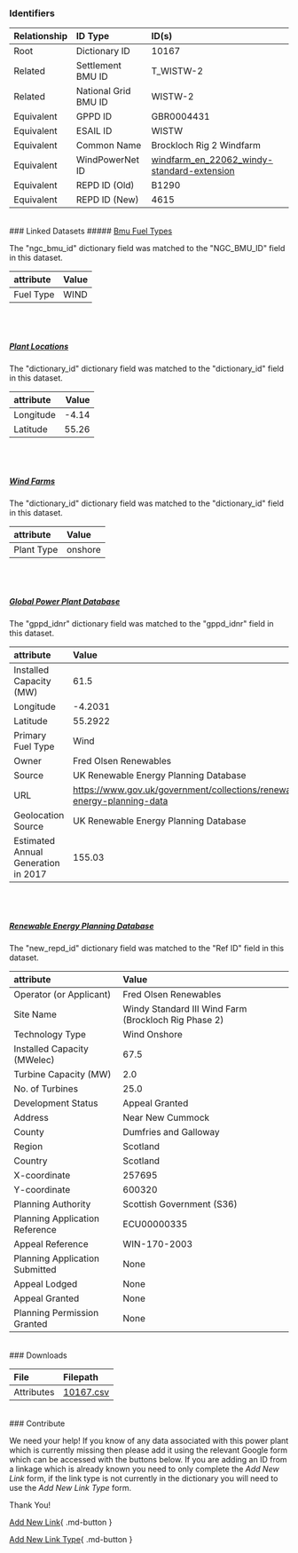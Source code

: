 ### Identifiers

| Relationship   | ID Type              | ID(s)                                                                                                                     |
|:---------------|:---------------------|:--------------------------------------------------------------------------------------------------------------------------|
| Root           | Dictionary ID        | 10167                                                                                                                     |
| Related        | Settlement BMU ID    | T_WISTW-2                                                                                                                 |
| Related        | National Grid BMU ID | WISTW-2                                                                                                                   |
| Equivalent     | GPPD ID              | GBR0004431                                                                                                                |
| Equivalent     | ESAIL ID             | WISTW                                                                                                                     |
| Equivalent     | Common Name          | Brockloch Rig 2 Windfarm                                                                                                  |
| Equivalent     | WindPowerNet ID      | [windfarm_en_22062_windy-standard-extension](https://www.thewindpower.net/windfarm_en_22062_windy-standard-extension.php) |
| Equivalent     | REPD ID (Old)        | B1290                                                                                                                     |
| Equivalent     | REPD ID (New)        | 4615                                                                                                                      |

<br>
### Linked Datasets
##### <a href="https://osuked.github.io/Power-Station-Dictionary/datasets/bmu-fuel-types">Bmu Fuel Types</a>



The "ngc_bmu_id" dictionary field was matched to the "NGC_BMU_ID" field in this dataset.

| attribute   | Value   |
|:------------|:--------|
| Fuel Type   | WIND    |

<br><br>
##### <a href="https://osuked.github.io/Power-Station-Dictionary/datasets/plant-locations">Plant Locations</a>



The "dictionary_id" dictionary field was matched to the "dictionary_id" field in this dataset.

| attribute   |   Value |
|:------------|--------:|
| Longitude   |   -4.14 |
| Latitude    |   55.26 |

<br><br>
##### <a href="https://osuked.github.io/Power-Station-Dictionary/datasets/wind-farms">Wind Farms</a>



The "dictionary_id" dictionary field was matched to the "dictionary_id" field in this dataset.

| attribute   | Value   |
|:------------|:--------|
| Plant Type  | onshore |

<br><br>
##### <a href="https://osuked.github.io/Power-Station-Dictionary/datasets/global-power-plant-database">Global Power Plant Database</a>



The "gppd_idnr" dictionary field was matched to the "gppd_idnr" field in this dataset.

| attribute                           | Value                                                                    |
|:------------------------------------|:-------------------------------------------------------------------------|
| Installed Capacity (MW)             | 61.5                                                                     |
| Longitude                           | -4.2031                                                                  |
| Latitude                            | 55.2922                                                                  |
| Primary Fuel Type                   | Wind                                                                     |
| Owner                               | Fred Olsen Renewables                                                    |
| Source                              | UK Renewable Energy Planning Database                                    |
| URL                                 | https://www.gov.uk/government/collections/renewable-energy-planning-data |
| Geolocation Source                  | UK Renewable Energy Planning Database                                    |
| Estimated Annual Generation in 2017 | 155.03                                                                   |

<br><br>
##### <a href="https://osuked.github.io/Power-Station-Dictionary/datasets/renewable-energy-planning-database">Renewable Energy Planning Database</a>



The "new_repd_id" dictionary field was matched to the "Ref ID" field in this dataset.

| attribute                      | Value                                                |
|:-------------------------------|:-----------------------------------------------------|
| Operator (or Applicant)        | Fred Olsen Renewables                                |
| Site Name                      | Windy Standard III Wind Farm (Brockloch Rig Phase 2) |
| Technology Type                | Wind Onshore                                         |
| Installed Capacity (MWelec)    | 67.5                                                 |
| Turbine Capacity (MW)          | 2.0                                                  |
| No. of Turbines                | 25.0                                                 |
| Development Status             | Appeal Granted                                       |
| Address                        | Near New Cummock                                     |
| County                         | Dumfries and Galloway                                |
| Region                         | Scotland                                             |
| Country                        | Scotland                                             |
| X-coordinate                   | 257695                                               |
| Y-coordinate                   | 600320                                               |
| Planning Authority             | Scottish Government (S36)                            |
| Planning Application Reference | ECU00000335                                          |
| Appeal Reference               | WIN-170-2003                                         |
| Planning Application Submitted | None                                                 |
| Appeal Lodged                  | None                                                 |
| Appeal Granted                 | None                                                 |
| Planning Permission Granted    | None                                                 |


<br>
### Downloads


| File       | Filepath                                                                              |
|:-----------|:--------------------------------------------------------------------------------------|
| Attributes | [10167.csv](https://osuked.github.io/Power-Station-Dictionary/object_attrs/10167.csv) |


<br>
### Contribute

We need your help! If you know of any data associated with this power plant which is currently missing then please add it using the relevant Google form which can be accessed with the buttons below.  If you are adding an ID from a linkage which is already known you need to only complete the *Add New Link* form, if the link type is not currently in the dictionary you will need to use the *Add New Link Type* form.

Thank You!

[Add New Link](https://docs.google.com/forms/d/e/1FAIpQLSc5jRsQ7NgiLLXbwo9PUdwTQyuqbRwThltG56-o6NVSe7E_nw/viewform?usp=pp_url&entry.251912331=10167){ .md-button }

[Add New Link Type](https://docs.google.com/forms/d/e/1FAIpQLSdQfLmfOR0Vw4Z7gDQAIhBbqIifd1RuSFPKmDQpROhOqjo7ew/viewform?usp=pp_url&entry.2141539628=10167){ .md-button }